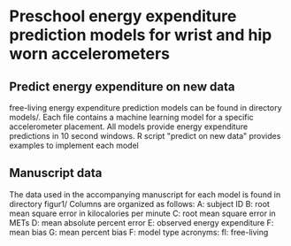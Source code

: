 # Preschool energy expenditure prediction models for wrist and hip worn accelerometers

## Predict energy expenditure on new data
free-living energy expenditure prediction models can be found in directory models/. Each file contains a
machine learning model for a specific accelerometer placement.
All models provide energy expenditure predictions in 10 second windows.
R script "predict on new data" provides examples to implement each model

## Manuscript data
The data used in the accompanying manuscript for each model is found in directory figur1/
Columns are organized as follows:
A: subject ID
B: root mean square error in kilocalories per minute
C: root mean square error in METs
D: mean absolute percent error
E: observed energy expenditure
F: mean bias
G: mean percent bias
F: model type
acronyms: 
  fl: free-living
